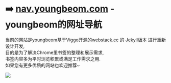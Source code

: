 # ➡️ [nav.youngbeom.com](nav.youngbeom.com) - youngbeom的网址导航

当前的网站是[youngbeom](https://youngbeom.com)基于Viggo开源的[webstack.cc](https://github.com/WebStackPage/WebStackPage.github.io) 的 [Jekyll版本](https://github.com/0xl2oot/webstack-jekyll) 进行重新设计开发,  
目的是为了解决Chrome里书签的整理和展示需求,  
书签内容多为平时浏览积累或满足工作需求之用.  
如果您有更多优质的网站也欢迎推荐~

![](https://nav.youngbeom.com/assets/images/preview.gif)
